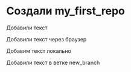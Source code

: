 ﻿# Создали my_first_repo

Добавили текст

Добавили текст через браузер

Добавим текст локально

Добавили текст в ветке new_branch
